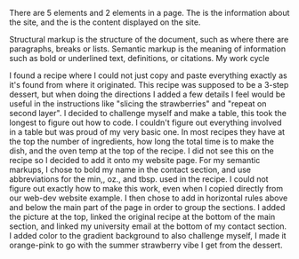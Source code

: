 There are 5 <head> elements and 2 <body> elements in a page. The <head> is the information about the site, and the <body> is the content displayed on the site.

Structural markup is the structure of the document, such as where there are paragraphs, breaks or lists. Semantic markup is the meaning of information such as bold or underlined text, definitions, or citations.
My work cycle

I found a recipe where I could not just copy and paste everything exactly as it's found from where it originated. This recipe was supposed to be a 3-step dessert, but when doing the directions I added a few details I feel would be useful in the instructions like "slicing the strawberries" and  "repeat on second layer". I decided to challenge myself and make a table, this took the longest to figure out how to code. I couldn't figure out everything involved in a table but was proud of my very basic one. In most recipes they have at the top the number of ingredients, how long the total time is to make the dish, and the oven temp at the top of the recipe. I did not see this on the recipe so I decided to add it onto my website page. For my semantic markups, I chose to bold my name in the contact section, and use abbreviations for the min,, oz., and tbsp. used in the recipe. I could not figure out exactly how to make this work, even when I copied directly from our web-dev website example. I then chose to add in horizontal rules above and below the main part of the page in order to group the sections. I added the picture at the top, linked the original recipe at the bottom of the main section, and linked my university email at the bottom of my contact section. I added color to the gradient background to also challenge myself, I made it orange-pink to go with the summer strawberry vibe I get from the dessert.
